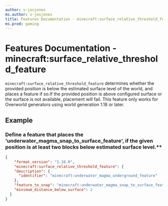```yaml
---
author: v-josjones
ms.author: v-josjones
title: Features Documentation - minecraft:surface_relative_threshold_feature
ms.prod: gaming
---
```


# Features Documentation - minecraft:surface_relative_threshold_feature

`minecraft:surface_relative_threshold_feature` determines whether the provided position is below the estimated surface level of the world, and places a feature if so.If the provided position is above configured surface or the surface is not available, placement will fail. This feature only works for Overworld generators using world generation 1.18 or later.

## Example

### Define a feature that places the 'underwater_magma_snap_to_surface_feature', if the given position is at least two blocks below estimated surface level.**

```JSON
{
    "format_version": "1.16.0",
    "minecraft:surface_relative_threshold_feature": {
    "description": {
      "identifier": "minecraft:underwater_magma_underground_feature"
    },
    "feature_to_snap": "minecraft:underwater_magma_snap_to_surface_feature",
    "minimum_distance_below_surface": 2
  }
}
```
